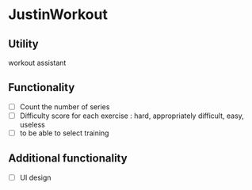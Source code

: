 # JustinWorkout

## Utility
workout assistant

## Functionality

- [ ]  Count the number of series
- [ ]  Difficulty score for each exercise : hard, appropriately difficult, easy, useless
- [ ]  to be able to select training

## Additional functionality

- [ ]  UI design
